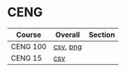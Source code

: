 # CENG

| Course | Overall | Section |
| ------ | ------- | ------- |
| CENG 100 | [csv](https://github.com/UCSD-Historical-Enrollment-Data/2024Summer1/blob/main/overall/CENG%20100.csv), [png](https://raw.githubusercontent.com/UCSD-Historical-Enrollment-Data/2024Summer1/main/plot_overall/CENG%20100.png) |  |
| CENG 15 | [csv](https://github.com/UCSD-Historical-Enrollment-Data/2024Summer1/blob/main/overall/CENG%2015.csv) |  |

